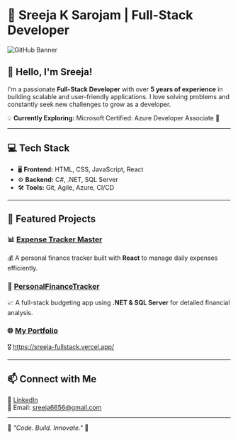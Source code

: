 # 🚀 Sreeja K Sarojam | Full-Stack Developer  

![GitHub Banner](https://raw.githubusercontent.com/arsentieva/arsentieva/main/code.gif) <!-- Optional: Add a banner image -->

## 👋 Hello, I'm Sreeja!  
I'm a passionate **Full-Stack Developer** with over **5 years of experience** in building scalable and user-friendly applications. I love solving problems and constantly seek new challenges to grow as a developer.  

💡 **Currently Exploring:** Microsoft Certified: Azure Developer Associate 🚀  

---

## 💻 Tech Stack  
- 🖥 **Frontend:** HTML, CSS, JavaScript, React  
- ⚙ **Backend:** C#, .NET, SQL Server  
- 🛠 **Tools:** Git, Agile, Azure, CI/CD  

---

## 📌 Featured Projects  

### 📊 [Expense Tracker Master](https://github.com/sreejaks23/expense-tracker-master)  
💰 A personal finance tracker built with **React** to manage daily expenses efficiently.  

### 📂 [PersonalFinanceTracker](https://github.com/sreejaks23/investment-calculator)  
📈 A full-stack budgeting app using **.NET & SQL Server** for detailed financial analysis.  

### 🌐 [My Portfolio](https://github.com/sreejaks23/my-portfolio)  
🎖   https://sreeja-fullstack.vercel.app/

---


## 📫 Connect with Me  

🔗 [LinkedIn](https://www.linkedin.com/in/sreeja-k-sarojam-841883a8/)  
📧 Email: sreeja6656@gmail.com 

---

🔹 *"Code. Build. Innovate."* 🔹  

